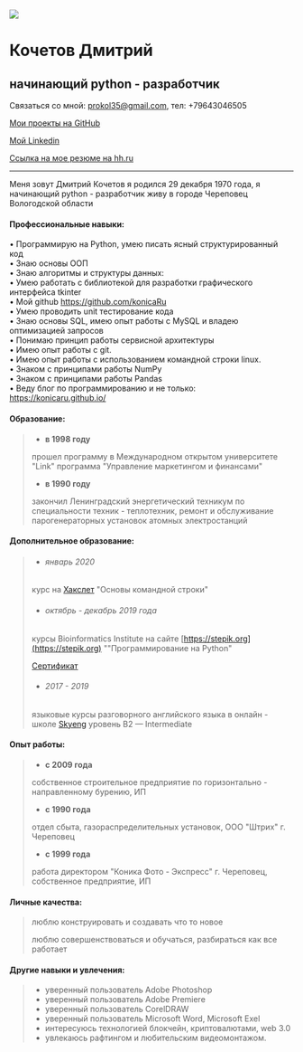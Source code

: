 

#  ![](https://lh3.googleusercontent.com/gZO4qjWQLGkA8Z3VUyXVbEmdR5TBZUlB_tnrHqj2j4tGyFQY4QstUHRUW6n7oMdbOv3bU6p8Mj2rZvNMMAbxeiYAejREKTB1TPmlHtmuDZR9CEyIalxCpTw_IHTRzj5dMr1_wAH3muj7u_GPEFJdu8vbXPbpsId55QD3NyTx1-amAMrOF9YFN0MUg2d7MJMrU9AuCKPSF1tJHvr-BUjjRRSX3y_UZu1Mm4esG0rXq7sB_D4G6RlYh0G8TiuKGBwNVVWftwhDAHp4K4uee4jbrsfWe5Bg9vimhSgo4l6iCOIW1Zl_n8Q5sPz2pqu7mS8_9PY4YBcRhkJ9AreaXdJ47Y0hgQzryhvBTjq_Ezaw_oXhfa6_qDUc7BfGl9wfbuDCArJ5KsmGyplrEdPDzOpWSTSXsVDHeWXRJn-owElhWB3eMxEFQf3FeeFgki7BGRsiJfDHF8YSsI0yt057edXzJ8Gb_CVgsQ59V--S_UKRTR3aeflZIeni3Fj22u4zJ2O-aeINa9A3toHG2ALQnUkOpBXazT1NI_zZTPNkl4l_7sDtoCPgM0q6xbYJG9Zn2A9gPZ3WJZkPRYDEvSCadmP26E1HbCywQZr-RTrWYrAST7vDLdJ74Ujfk106CXDWu9FXLNEMpxaqVqmn7maX6j_Dv_zzc12cmv81zH4oZhTj9td5TMvSzN8OUWU0fO9z=w200-h204-no)

# Кочетов Дмитрий 

##  начинающий python - разработчик                         

Связаться со мной: [prokol35@gmail.com](prokol35@gmail.com), тел: +79643046505

[Мои проекты на GitHub](https://github.com/konicaRu)

[Мой Linkedin](https://www.linkedin.com/in/dmitry-kochetov-a22a345b/)

[Cсылка на мое резюме на hh.ru](https://hh.ru/resume/6766117bff07ea9c0d0039ed1f626779763145#key-skills)

------

Меня зовут Дмитрий Кочетов я родился 29 декабря 1970 года, я начинающий python - разработчик живу в городе Череповец Вологодской области

#### Профессиональные навыки:

•	Программирую на Python, умею писать ясный структурированный код   
•	Знаю основы ООП  
•	Знаю  алгоритмы и структуры данных:   
•	Умею работать с  библиотекой для разработки графического интерфейса  tkinter  
•	Мой github https://github.com/konicaRu  
•	Умею проводить unit тестирование кода  
•	Знаю основы SQL, имею опыт работы с MySQL и владею оптимизацией запросов  
•	Понимаю принцип работы сервисной архитектуры  
•	Имею опыт работы с git.  
•	Имею опыт работы с  использованием командной строки linux.  
•	Знаком с принципами работы  NumPy  
•	Знаком с принципами работы  Pandas  
•	Веду блог по программированию и не только: https://konicaru.github.io/

#### Образование:

> - **в 1998 году**
>
> прошел программу в Международном открытом университете "Link" программа "Управление маркетингом и финансами"
>
> - **в 1990 году** 
>
> закончил Ленинградский энергетический техникум по специальности техник - теплотехник, ремонт и обслуживание парогенераторных установок атомных электростанций
>

#### Дополнительное образование:

> - ######  январь 2020
>
> курс на [Хакслет](https://ru.hexlet.io) "Основы командной строки"
>
> - ###### октябрь - декабрь 2019 года
>
> курсы Bioinformatics Institute на сайте [https://stepik.org](https://stepik.org)  ""Программирование на Python"
>
> [Сертификат](https://stepik.org/cert/204366?auth=registration)
>
> - ###### 2017 - 2019
>
>  языковые курсы разговорного английского языка в онлайн - школе [Skyeng](https://skyeng.ru/)                                 уровень B2 — Intermediate 

#### Опыт работы:

> - **с 2009 года**
>
> собственное строительное предприятие по горизонтально - направленному бурению, ИП
>
> - **с 1990 года**
>
> отдел сбыта, газораспределительных установок, ООО "Штрих" г. Череповец
>
> - **с 1999 года**
>
> работа директором "Коника Фото - Экспресс" г. Череповец, собственное предприятие, ИП

#### Личные качества:

> люблю конструировать и создавать что то новое
>
> люблю совершенствоваться и обучаться, разбираться как все работает

#### Другие навыки и увлечения:

> - уверенный пользователь Adobe Photoshop
> - уверенный пользователь Adobe Premiere
> - уверенный пользователь CorelDRAW
> - уверенный пользователь Microsoft Word, Microsoft Exel
> - интересуюсь технологией блокчейн, криптовалютами, web 3.0
> - увлекаюсь рафтингом и любительским видеомонтажом.